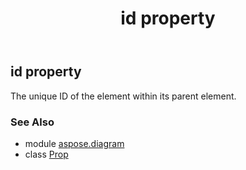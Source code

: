 ﻿---
title: id property
second_title: Aspose.Diagram for Python via .NET API References
description: 
type: docs
weight: 60
url: /python-net/aspose.diagram/prop/id/
is_root: false
---

## id property


The unique ID of the element within its parent element.

### See Also
* module [aspose.diagram](../../)
* class [Prop](/diagram/python-net/aspose.diagram/prop)
